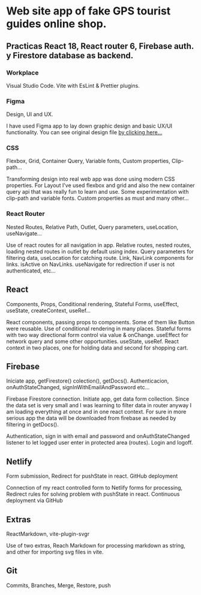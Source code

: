 # Web site app of fake GPS tourist guides online shop.

## Practicas React 18, React router 6, Firebase auth. y Firestore database as backend.

### Workplace

Visual Studio Code. Vite with EsLint & Prettier plugins.

### Figma

Design, UI and UX.

I have used Figma app to lay down graphic design and basic UX/UI functionality. You can see original design file [ by clicking here...](https://www.figma.com/file/9a4MCgZuUR64tJ5AY8h1sR/Seher-Tours?node-id=0%3A1&t=CB0DYD4pkOpOJ0Lk-1)

### CSS

Flexbox, Grid, Container Query, Variable fonts, Custom properties, Clip-path...

Transforming design into real web app was done using modern CSS properties. For Layout I've used flexbox and grid and also the new container query api that was really fun to learn and use. Some experimentation with clip-path and variable fonts. Custom properties as must and many other...

### React Router

Nested Routes, Relative Path, Outlet, Query parameters, useLocation, useNavigate...

Use of react routes for all navigation in app. Relative routes, nested routes, loading nested routes in outlet by default using index. Query parameters for filtering data, useLocation for catching route. Link, NavLink components for links. isActive on NavLinks. useNavigate for redirection if user is not authenticated, etc...

## React

Components, Props, Conditional rendering, Stateful Forms, useEffect, useState, createContext, useRef...

React components, passing props to components. Some of them like Button were reusable. Use of conditional rendering in many places. Stateful forms with two way directional form control via value & onChange. useEffect for network query and some other opportunities. useState, useRef. React context in two places, one for holding data and second for shopping cart.

## Firebase

Iniciate app, getFirestore() colection(), getDocs(). Authenticacion, onAuthStateChanged, signInWithEmailAndPassword etc...

Firebase Firestore connection. Initiate app, get data form collection. Since the data set is very small and I was learning to filter data in router anyway I am loading everything at once and in one react context. For sure in more serious app the data will be downloaded from firebase as needed by filtering in getDocs().

Authentication, sign in with email and password and onAuthStateChanged listener to let logged user enter in protected area (routes). Login and logoff.

## Netlify

Form submission, Redirect for pushState in react. GitHub deployment

Connection of my react controlled form to Netlify forms for processing, Redirect rules for solving problem with pushState in react. Continuous deployment via GitHub

## Extras

ReactMarkdown, vite-plugin-svgr

Use of two extras, Reach Markdown for processing markdown as string, and other for importing svg files in vite.

## Git

Commits, Branches, Merge, Restore, push
